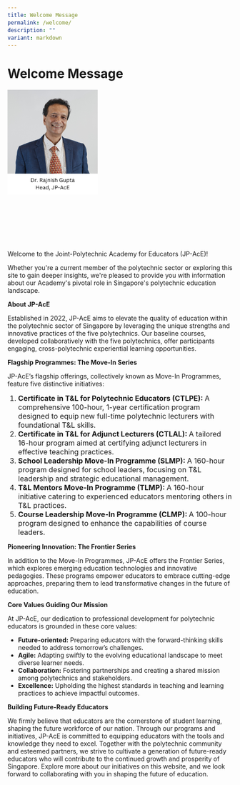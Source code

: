 ```yaml
---
title: Welcome Message
permalink: /welcome/
description: ""
variant: markdown
---
```

# Welcome Message



<p></p><div style="height: 345px">
         <img align="left" style="max-width: 40%;max-height: 150%" alt="Head JP-AcE" src="/images/Welcome%20Message%20%20%2022%20Jan%2025/Rajnish_Image.png">
    </div><p></p>
Welcome to the Joint-Polytechnic Academy for Educators (JP-AcE)!

Whether you're a current member of the polytechnic sector or exploring this site to gain deeper insights, we're pleased to provide you with information about our Academy's pivotal role in Singapore's polytechnic education landscape.

**About JP-AcE**

Established in 2022, JP-AcE aims to elevate the quality of education within the polytechnic sector of Singapore by leveraging the unique strengths and innovative practices of the five polytechnics. Our baseline courses, developed collaboratively with the five polytechnics, offer participants engaging, cross-polytechnic experiential learning opportunities.

**Flagship Programmes: The Move-In Series**

JP-AcE’s flagship offerings, collectively known as Move-In Programmes, feature five distinctive initiatives:

<p style="padding-bottom: 0px;"><font size="3"></font></p><ol><font size="3">
	<li><strong> Certificate in T&amp;L for Polytechnic Educators (CTLPE): </strong> A comprehensive 100-hour, 1-year certification program designed to equip new full-time polytechnic lecturers with foundational T&amp;L skills.</li>
<li><strong> Certificate in T&amp;L for Adjunct Lecturers (CTLAL): </strong> A tailored 16-hour program aimed at certifying adjunct lecturers in effective teaching practices.</li>
	<li><strong> School Leadership Move-In Programme (SLMP): </strong>A 160-hour program designed for school leaders, focusing on T&amp;L leadership and strategic educational management.</li>
	<li><strong> T&amp;L Mentors Move-In Programme (TLMP): </strong> A 160-hour initiative catering to experienced educators mentoring others in T&amp;L practices. </li>
	<li><strong> Course Leadership Move-In Programme (CLMP): </strong> A 100-hour program designed to enhance the capabilities of course leaders.</li>
		</font></ol><p></p>


**Pioneering Innovation: The Frontier Series**

In addition to the Move-In Programmes, JP-AcE offers the Frontier Series, which explores emerging education technologies and innovative pedagogies. These programs empower educators to embrace cutting-edge approaches, preparing them to lead transformative changes in the future of education.


**Core Values Guiding Our Mission**

At JP-AcE, our dedication to professional development for polytechnic educators is grounded in these core values:

* <strong>Future-oriented:</strong> Preparing educators with the forward-thinking skills needed to address tomorrow’s challenges.
* <strong>Agile:</strong> Adapting swiftly to the evolving educational landscape to meet diverse learner needs.
* <strong>Collaboration:</strong> Fostering partnerships and creating a shared mission among polytechnics and stakeholders.
* <strong>Excellence:</strong> Upholding the highest standards in teaching and learning practices to achieve impactful outcomes.

**Building Future-Ready Educators**

We firmly believe that educators are the cornerstone of student learning, shaping the future workforce of our nation. Through our programs and initiatives, JP-AcE is committed to equipping educators with the tools and knowledge they need to excel. Together with the polytechnic community and esteemed partners, we strive to cultivate a generation of future-ready educators who will contribute to the continued growth and prosperity of Singapore.
Explore more about our initiatives on this website, and we look forward to collaborating with you in shaping the future of education.
